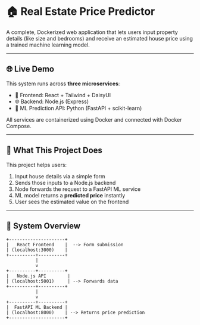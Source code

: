 # 🏠 Real Estate Price Predictor

A complete, Dockerized web application that lets users input property details (like size and bedrooms) and receive an estimated house price using a trained machine learning model.

---

## 🌐 Live Demo

This system runs across **three microservices**:

- 🎨 Frontend: React + Tailwind + DaisyUI
- 🌐 Backend: Node.js (Express)
- 🧠 ML Prediction API: Python (FastAPI + scikit-learn)

All services are containerized using Docker and connected with Docker Compose.

---

## 📌 What This Project Does

This project helps users:

1. Input house details via a simple form
2. Sends those inputs to a Node.js backend
3. Node forwards the request to a FastAPI ML service
4. ML model returns a **predicted price** instantly
5. User sees the estimated value on the frontend

---

## 🔧 System Overview

```plaintext
+---------------------+
|   React Frontend    |  --> Form submission
| (localhost:3000)    |
+----------+----------+
           |
           v
+----------+----------+
|   Node.js API        |
| (localhost:5001)     | --> Forwards data
+----------+----------+
           |
           v
+----------+----------+
|  FastAPI ML Backend |
| (localhost:8000)    | --> Returns price prediction
+---------------------+
